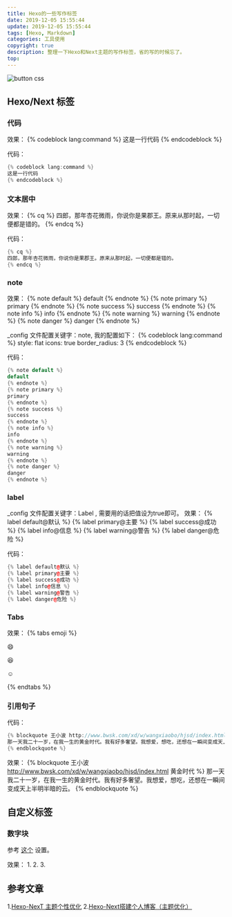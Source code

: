 ```yaml
---
title: Hexo的一些写作标签
date: 2019-12-05 15:55:44
update: 2019-12-05 15:55:44
tags: [Hexo, Markdown]
categories: 工具使用
copyright: true
description: 整理一下Hexo和Next主题的写作标签，省的写的时候忘了。
top:
---
```


<img src="https://i.loli.net/2019/12/20/KfeTtUqLu93cMpN.png" alt="button css">

## Hexo/Next 标签

### 代码

效果：
{% codeblock lang:command %}
这是一行代码
{% endcodeblock %}

代码：
```C++  
{% codeblock lang:command %}
这是一行代码
{% endcodeblock %}
```

### 文本居中

效果：
{% cq %}
四郎，那年杏花微雨，你说你是果郡王。原来从那时起，一切便都是错的。
{% endcq %}

代码：
```C++  
{% cq %}
四郎，那年杏花微雨，你说你是果郡王。原来从那时起，一切便都是错的。
{% endcq %}
```

### note

效果：
{% note default %}
default
{% endnote %}
{% note primary %}
primary
{% endnote %}
{% note success %}
success
{% endnote %}
{% note info %}
info
{% endnote %}
{% note warning %}
warning
{% endnote %}
{% note danger %}
danger
{% endnote %}

_config 文件配置关键字：note, 我的配置如下：
{% codeblock lang:command %}
style: flat
icons: true
border_radius: 3
{% endcodeblock %}

代码：
```C++  
{% note default %}
default
{% endnote %}
{% note primary %}
primary
{% endnote %}
{% note success %}
success
{% endnote %}
{% note info %}
info
{% endnote %}
{% note warning %}
warning
{% endnote %}
{% note danger %}
danger
{% endnote %}
```

### label
_config 文件配置关键字：Label , 需要用的话把值设为true即可。
效果：
{% label default@默认 %}
{% label primary@主要 %}
{% label success@成功 %}
{% label info@信息 %}
{% label warning@警告 %}
{% label danger@危险 %}

代码：
```C++  
{% label default@默认 %}
{% label primary@主要 %}
{% label success@成功 %}
{% label info@信息 %}
{% label warning@警告 %}
{% label danger@危险 %}
```
### Tabs
效果：
{% tabs emoji %}
<!-- tab -->
:smile:
<!-- endtab -->
<!-- tab -->
:laughing:
<!-- endtab -->
<!-- tab -->
:relaxed:
<!-- endtab -->
{% endtabs %}


### 引用句子

代码：
```C++  
{% blockquote 王小波 http://www.bwsk.com/xd/w/wangxiaobo/hjsd/index.html 黄金时代 %}
那一天我二十一岁，在我一生的黄金时代。我有好多奢望。我想爱，想吃，还想在一瞬间变成天上半明半暗的云。
{% endblockquote %}
```

效果：
{% blockquote 王小波 http://www.bwsk.com/xd/w/wangxiaobo/hjsd/index.html 黄金时代 %}
那一天我二十一岁，在我一生的黄金时代。我有好多奢望。我想爱，想吃，还想在一瞬间变成天上半明半暗的云。
{% endblockquote %}

## 自定义标签
### 数字块
参考 [这个](https://blog.guanqr.com/study/blog/hexo-theme-next-customization/#%E6%95%B0%E5%AD%97%E5%9D%97) 设置。

效果：
<span id="inline-toc">1.</span>
<span id="inline-toc">2.</span>
<span id="inline-toc">3.</span>


## 参考文章
<span id="inline-toc">1.</span>[Hexo-NexT 主题个性优化](https://blog.guanqr.com/study/blog/hexo-theme-next-customization)
<span id="inline-toc">2.</span>[Hexo-Next搭建个人博客（主题优化）](https://yfzhou.coding.me/2018/08/27/Hexo-Next%E6%90%AD%E5%BB%BA%E4%B8%AA%E4%BA%BA%E5%8D%9A%E5%AE%A2%EF%BC%88%E4%B8%BB%E9%A2%98%E4%BC%98%E5%8C%96%EF%BC%89/)